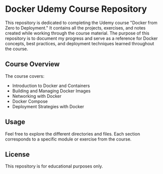 # Docker Udemy Course Repository

This repository is dedicated to completing the Udemy course "Docker from Zero to Deployment." It contains all the projects, exercises, and notes created while working through the course material. The purpose of this repository is to document my progress and serve as a reference for Docker concepts, best practices, and deployment techniques learned throughout the course.

## Course Overview

The course covers:

- Introduction to Docker and Containers
- Building and Managing Docker Images
- Networking with Docker
- Docker Compose
- Deployment Strategies with Docker

## Usage

Feel free to explore the different directories and files. Each section corresponds to a specific module or exercise from the course.

## License

This repository is for educational purposes only.

